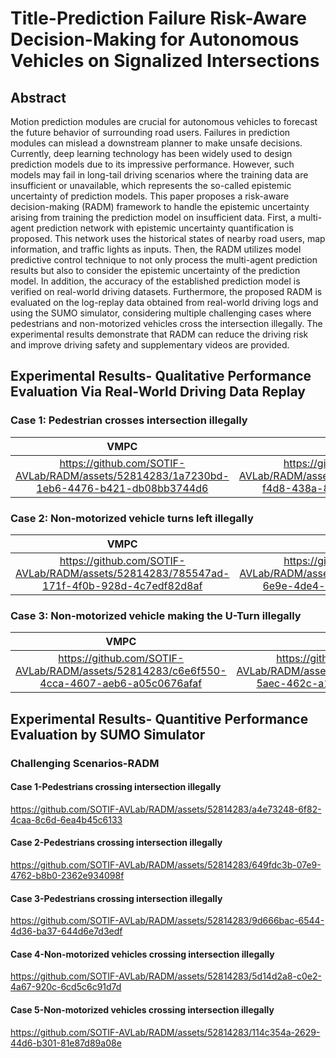 # Title-Prediction Failure Risk-Aware Decision-Making for Autonomous Vehicles on Signalized Intersections
## Abstract
Motion prediction modules are crucial for autonomous vehicles to forecast the future behavior of surrounding road users. Failures in prediction modules can mislead a downstream planner to make unsafe decisions. Currently, deep learning technology has been widely used to design prediction models due to its impressive performance. However, such models may fail in long-tail driving scenarios where the training data are insufficient or unavailable, which represents the so-called epistemic uncertainty of prediction models. This paper proposes a risk-aware decision-making (RADM) framework to handle the epistemic uncertainty arising from training the prediction model on insufficient data. First, a multi-agent prediction network with epistemic uncertainty quantification is proposed. This network uses the historical states of nearby road users, map information, and traffic lights as inputs. Then, the RADM utilizes model predictive control technique to not only process the multi-agent prediction results but also to consider the epistemic uncertainty of the prediction model. In addition, the accuracy of the established prediction model is verified on real-world driving datasets. Furthermore, the proposed RADM is evaluated on the log-replay data obtained from real-world driving logs and using the SUMO simulator, considering multiple challenging cases where pedestrians and non-motorized vehicles cross the intersection illegally. The experimental results demonstrate that RADM can reduce the driving risk and improve driving safety and supplementary videos are provided.

## Experimental Results- Qualitative Performance Evaluation Via Real-World Driving Data Replay

### Case 1: Pedestrian crosses intersection illegally
VMPC |　RADM
:-------------------------:|:-------------------------:
https://github.com/SOTIF-AVLab/RADM/assets/52814283/1a7230bd-1eb6-4476-b421-db08bb3744d6 | https://github.com/SOTIF-AVLab/RADM/assets/52814283/30958c14-f4d8-438a-863e-0ca3b2b08b00

### Case 2: Non-motorized vehicle turns left illegally
VMPC |　RADM
:-------------------------:|:-------------------------:
https://github.com/SOTIF-AVLab/RADM/assets/52814283/785547ad-171f-4f0b-928d-4c7edf82d8af | https://github.com/SOTIF-AVLab/RADM/assets/52814283/b1496bd0-6e9e-4de4-b1ac-e7b22bd26ad2

### Case 3: Non-motorized vehicle making the U-Turn illegally

VMPC |　RADM
:-------------------------:|:-------------------------:
https://github.com/SOTIF-AVLab/RADM/assets/52814283/c6e6f550-4cca-4607-aeb6-a05c0676afaf | https://github.com/SOTIF-AVLab/RADM/assets/52814283/59fc1fdf-5aec-462c-a1c9-d7848e4f0a3b


## Experimental Results- Quantitive Performance Evaluation by SUMO Simulator
### Challenging Scenarios-RADM
<!-- 
https://github.com/SOTIF-AVLab/RADM/assets/52814283/56dc1d47-ecf3-46ea-8b0a-a8d037297a4b

https://github.com/SOTIF-AVLab/RADM/assets/52814283/ab671b60-2bcd-4f44-b15c-383b24f190b0 -->

#### Case 1-Pedestrians crossing intersection illegally
https://github.com/SOTIF-AVLab/RADM/assets/52814283/a4e73248-6f82-4caa-8c6d-6ea4b45c6133

#### Case 2-Pedestrians crossing intersection illegally
https://github.com/SOTIF-AVLab/RADM/assets/52814283/649fdc3b-07e9-4762-b8b0-2362e934098f

#### Case 3-Pedestrians crossing intersection illegally
https://github.com/SOTIF-AVLab/RADM/assets/52814283/9d666bac-6544-4d36-ba37-644d6e7d3edf

#### Case 4-Non-motorized vehicles crossing intersection illegally
https://github.com/SOTIF-AVLab/RADM/assets/52814283/5d14d2a8-c0e2-4a67-920c-6cd5c6c91d7d

#### Case 5-Non-motorized vehicles crossing intersection illegally
https://github.com/SOTIF-AVLab/RADM/assets/52814283/114c354a-2629-44d6-b301-81e87d89a08e
